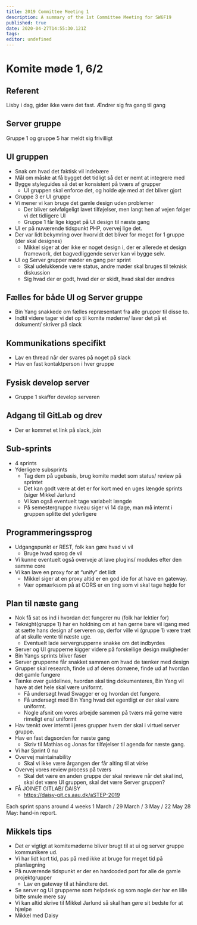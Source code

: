 ```yaml
---
title: 2019 Committee Meeting 1
description: A summary of the 1st Committee Meeting for SW6F19
published: true
date: 2020-04-27T14:55:30.121Z
tags: 
editor: undefined
---
```


# Komite møde 1, 6/2

## Referent

Lisby i dag, gider ikke være det fast.
Ændrer sig fra gang til gang

## Server gruppe

Gruppe 1 og gruppe 5 har meldt sig frivilligt

## UI gruppen

- Snak om hvad det faktisk vil indebære
- Mål om måske at få bygget det tidligt så det er nemt at integrere med
- Bygge styleguides så det er konsistent på tværs af grupper
  - UI gruppen skal enforce det, og holde øje med at det bliver gjort
- Gruppe 3 er UI gruppe
- Vi mener vi kan bruge det gamle design uden problemer
  - Der bliver selvfølgeligt lavet tilføjelser, men langt hen af vejen følger vi det tidligere UI
  - Gruppe 1 får lige kigget på UI design til næste gang
- UI er på nuværende tidspunkt PHP, overvej lige det.
- Der var lidt bekymring over hvorvidt det bliver for meget for 1 gruppe (der skal designes)
  - Mikkel siger at der ikke er noget design i, der er allerede et design framework, det bagvedliggende server kan vi bygge selv.
- UI og Server grupper møder en gang per sprint
  - Skal udelukkende være status, andre møder skal bruges til teknisk diskussion
  - Sig hvad der er godt, hvad der er skidt, hvad skal der ændres

## Fælles for både UI og Server gruppe

- Bin Yang snakkede om fælles repræsentant fra alle grupper til disse to.
- Indtil videre tager vi det op til komite møderne/ laver det på et dokument/ skriver på slack

## Kommunikations specifikt

- Lav en thread når der svares på noget på slack
- Hav en fast kontaktperson i hver gruppe

## Fysisk develop server

- Gruppe 1 skaffer develop serveren

## Adgang til GitLab og drev

- Der er kommet et link på slack, join

## Sub-sprints

- 4 sprints
- Yderligere subsprints
  - Tag dem på ugebasis, brug komite mødet som status/ review på sprintet
  - Det kan godt være at det er for kort med en uges længde sprints (siger Mikkel Jarlund
  - Vi kan også eventuelt tage variabelt længde
  - På semestergruppe niveau siger vi 14 dage, man må internt i gruppen splitte det yderligere

## Programmeringssprog

- Udgangspunkt er REST, folk kan gøre hvad vi vil
  - Bruge hvad sprog de vil
- Vi kunne eventuelt også overveje at lave plugins/ modules efter den samme core
- Vi kan lave en proxy for at “unify” det lidt
  - Mikkel siger at en proxy altid er en god ide for at have en gateway.
  - Vær opmærksom på at CORS er en ting som vi skal tage højde for

## Plan til næste gang

- Nok få sat os ind i hvordan det fungerer nu (folk har lektier for)
- Teknight(gruppe 1) har en holdning om at han gerne bare vil igang med at sætte hans design af serveren op, derfor ville vi (gruppe 1) være træt af at skulle vente til næste uge.
  - Eventuelt lade servergrupperne snakke om det indbyrdes
- Server og UI grupperne kigger videre på forskellige design muligheder
- Bin Yangs sprints bliver faser
- Server grupperne får snakket sammen om hvad de tænker med design
- Grupper skal research, finde ud af deres domæne, finde ud af hvordan det gamle fungere
- Tænke over guidelines, hvordan skal ting dokumenteres, Bin Yang vil have at det hele skal være uniformt.
  - Få undersøgt hvad Swagger er og hvordan det fungere.
  - Få undersøgt med Bin Yang hvad det egentligt er der skal være uniformt.
  - Nogle afsnit om vores arbejde sammen på tværs må gerne være rimeligt ens/ uniformt
- Hav tænkt over internt i jeres grupper hvem der skal i virtuel server gruppe.
- Hav en fast dagsorden for næste gang
  - Skriv til Mathias og Jonas for tilføjelser til agenda for næste gang.
- Vi har Sprint 0 nu
- Overvej maintainability
  - Skal vi ikke være årgangen der får alting til at virke
- Overvej vores review process på tværs
  - Skal det være en anden gruppe der skal reviewe når det skal ind, skal det være UI gruppen, skal det være Server gruppen?
- FÅ JOINET GITLAB/ DAISY
  - https://daisy-git.cs.aau.dk/aSTEP-2019

Each sprint spans around 4 weeks  1 March / 29 March / 3 May / 22 May  28 May: hand-in report.

## Mikkels tips

- Det er vigtigt at komitemøderne bliver brugt til at ui og server gruppe kommunikere ud.
- Vi har lidt kort tid, pas på med ikke at bruge for meget tid på planlægning
- På nuværende tidspunkt er der en hardcoded port for alle de gamle projektgrupper
  - Lav en gateway til at håndtere det.
- Se server og UI grupperne som helpdesk og som nogle der har en lille bitte smule mere say
- Vi kan altid skrive til Mikkel Jarlund så skal han gøre sit bedste for at hjælpe
- Mikkel med Daisy
